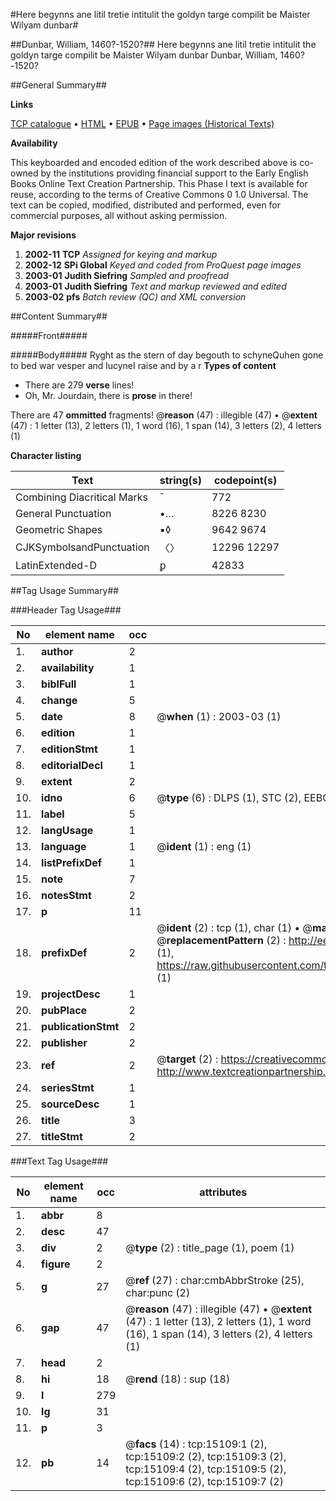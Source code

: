 #Here begynns ane litil tretie intitulit the goldyn targe compilit be Maister Wilyam dunbar#

##Dunbar, William, 1460?-1520?##
Here begynns ane litil tretie intitulit the goldyn targe compilit be Maister Wilyam dunbar
Dunbar, William, 1460?-1520?

##General Summary##

**Links**

[TCP catalogue](http://www.ota.ox.ac.uk/tcp/)  • 
[HTML](http://tei.it.ox.ac.uk/tcp/Texts-HTML/free/A20/A20971.html)  • 
[EPUB](http://tei.it.ox.ac.uk/tcp/Texts-EPUB/free/A20/A20971.epub) • 
[Page images (Historical Texts)](https://data.historicaltexts.jisc.ac.uk/view?pubId=eebo-99849935e&pageId=eebo-99849935e-15109-1)

**Availability**

This keyboarded and encoded edition of the
	       work described above is co-owned by the institutions
	       providing financial support to the Early English Books
	       Online Text Creation Partnership. This Phase I text is
	       available for reuse, according to the terms of Creative
	       Commons 0 1.0 Universal. The text can be copied,
	       modified, distributed and performed, even for
	       commercial purposes, all without asking permission.

**Major revisions**

1. __2002-11__ __TCP__ *Assigned for keying and markup*
1. __2002-12__ __SPi Global__ *Keyed and coded from ProQuest page images*
1. __2003-01__ __Judith Siefring__ *Sampled and proofread*
1. __2003-01__ __Judith Siefring__ *Text and markup reviewed and edited*
1. __2003-02__ __pfs__ *Batch review (QC) and XML conversion*

##Content Summary##

#####Front#####

#####Body#####
Ryght as the stern of day begouth to schyneQuhen gone to bed war vesper and lucyneI raise and by a r
**Types of content**

  * There are 279 **verse** lines!
  * Oh, Mr. Jourdain, there is **prose** in there!

There are 47 **ommitted** fragments! 
 @__reason__ (47) : illegible (47)  •  @__extent__ (47) : 1 letter (13), 2 letters (1), 1 word (16), 1 span (14), 3 letters (2), 4 letters (1)

**Character listing**


|Text|string(s)|codepoint(s)|
|---|---|---|
|Combining             Diacritical Marks|̄|772|
|General Punctuation|•…|8226 8230|
|Geometric Shapes|▪◊|9642 9674|
|CJKSymbolsandPunctuation|〈〉|12296 12297|
|LatinExtended-D|ꝑ|42833|

##Tag Usage Summary##

###Header Tag Usage###

|No|element name|occ|attributes|
|---|---|---|---|
|1.|__author__|2||
|2.|__availability__|1||
|3.|__biblFull__|1||
|4.|__change__|5||
|5.|__date__|8| @__when__ (1) : 2003-03 (1)|
|6.|__edition__|1||
|7.|__editionStmt__|1||
|8.|__editorialDecl__|1||
|9.|__extent__|2||
|10.|__idno__|6| @__type__ (6) : DLPS (1), STC (2), EEBO-CITATION (1), PROQUEST (1), VID (1)|
|11.|__label__|5||
|12.|__langUsage__|1||
|13.|__language__|1| @__ident__ (1) : eng (1)|
|14.|__listPrefixDef__|1||
|15.|__note__|7||
|16.|__notesStmt__|2||
|17.|__p__|11||
|18.|__prefixDef__|2| @__ident__ (2) : tcp (1), char (1)  •  @__matchPattern__ (2) : ([0-9\-]+):([0-9IVX]+) (1), (.+) (1)  •  @__replacementPattern__ (2) : http://eebo.chadwyck.com/downloadtiff?vid=$1&page=$2 (1), https://raw.githubusercontent.com/textcreationpartnership/Texts/master/tcpchars.xml#$1 (1)|
|19.|__projectDesc__|1||
|20.|__pubPlace__|2||
|21.|__publicationStmt__|2||
|22.|__publisher__|2||
|23.|__ref__|2| @__target__ (2) : https://creativecommons.org/publicdomain/zero/1.0/ (1), http://www.textcreationpartnership.org/docs/. (1)|
|24.|__seriesStmt__|1||
|25.|__sourceDesc__|1||
|26.|__title__|3||
|27.|__titleStmt__|2||


###Text Tag Usage###

|No|element name|occ|attributes|
|---|---|---|---|
|1.|__abbr__|8||
|2.|__desc__|47||
|3.|__div__|2| @__type__ (2) : title_page (1), poem (1)|
|4.|__figure__|2||
|5.|__g__|27| @__ref__ (27) : char:cmbAbbrStroke (25), char:punc (2)|
|6.|__gap__|47| @__reason__ (47) : illegible (47)  •  @__extent__ (47) : 1 letter (13), 2 letters (1), 1 word (16), 1 span (14), 3 letters (2), 4 letters (1)|
|7.|__head__|2||
|8.|__hi__|18| @__rend__ (18) : sup (18)|
|9.|__l__|279||
|10.|__lg__|31||
|11.|__p__|3||
|12.|__pb__|14| @__facs__ (14) : tcp:15109:1 (2), tcp:15109:2 (2), tcp:15109:3 (2), tcp:15109:4 (2), tcp:15109:5 (2), tcp:15109:6 (2), tcp:15109:7 (2)|
